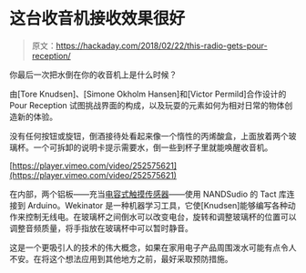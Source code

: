 # 这台收音机接收效果很好

> 原文：<https://hackaday.com/2018/02/22/this-radio-gets-pour-reception/>

你最后一次把水倒在你的收音机上是什么时候？

由[Tore Knudsen]、[Simone Okholm Hansen]和[Victor Permild]合作设计的 Pour Reception 试图挑战界面的构成，以及玩耍的元素如何为相对日常的物体创造新的体验。

没有任何按钮或旋钮，倒酒接待处看起来像一个惰性的丙烯酸盒，上面放着两个玻璃杯。一个可拆卸的说明卡提示需要水，倒一些到杯子里就能唤醒收音机。

[https://player.vimeo.com/video/252575621](https://player.vimeo.com/video/252575621)

在内部，两个铝板——充当[电容式触摸传感器](https://hackaday.com/2015/11/30/conjuring-capacitive-touch-sensors-from-paper-and-aluminum-foil/)——使用 NANDSudio 的 Tact 库连接到 Arduino。Wekinator 是一种机器学习工具，它使[Knudsen]能够编写各种动作来控制无线电。在玻璃杯之间倒水可以改变电台，旋转和调整玻璃杯的位置可以调整音频质量，将手指放在玻璃杯中可以暂时静音。

这是一个更吸引人的技术的伟大概念，如果在家用电子产品周围泼水可能有点令人不安。在将这个想法应用到其他地方之前，最好采取预防措施。